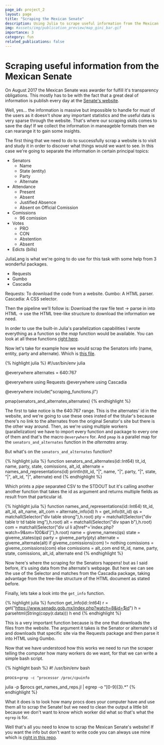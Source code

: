```yaml
---
page_id: project_2
layout: page
title: "Scraping the Mexican Senate"
description: Using Julia to scrape useful information from the Mexican Senate's website.
img: #assets/img/publication_preview/map_gini_bar.gif
importance: 3
category: fun
related_publications: false
---
```


# Scraping useful information from the Mexican Senate

On August 2017 the Mexican Senate was awarder for fulfill it's transparency obligations.
This mostly has to be with the fact that a great deal of information is
publish every day at the [Senate's website](https://www.senado.gob.mx).

Well, yes... the information is massive but impossible to handle for must of the users as it
doesn't show any important statistics and the useful data is very sparse through the website.
That's where our scraping skills comes to save the day! If we collect the information in maneageble
formats then we can rearange it to gain some insights.

The first thing that we need to do to successfully scrap a website is to visit and study it in
order to discover what things would we want to see. In this case we're going to separate the information
in certain principal topics:
* Senators
  * Name
  * State (entity)
  * Party
  * Alternate
* Attendance
  * Present
  * Absent
  * Justified Absence
  * Absent on Official Comission
* Comissions
  * 96 comission
* Votes
  * PRO
  * CON
  * Abstention
  * Absent
* Edicts (bills)

JuliaLang is what we're going to do use for this task with some help from 3 wonderful packages.
* Requests
* Gumbo
* Cascadia

Requests: To download the code from a website.
Gumbo: A HTML parser.
Cascadia: A CSS selector.

Then the pipeline we'll follow is: Download the raw file text -> parse in into HTML -> use the HTML tree-like structure
to download the information we need.

In order to use the built-in Julia's parallelization capabilities I wrote everything as a function so the *map* function would
be available. You can look at all these functions [right here](https://github.com/ollin18/The_Mexican_Senate/blob/master/Scraping/scraping_functions.jl).

Now let's take for example how we would scrap the Senators info (name, entity, party and alternate). Which is [this file](https://github.com/ollin18/The_Mexican_Senate/blob/master/Scraping/get_names_and_reps.jl).

{% highlight julia %}
#!/usr/bin/env julia

@everywhere alternates = 640:767

@everywhere using Requests
@everywhere using Cascadia

@everywhere include("scraping_functions.jl")

pmap(senators_and_alternates,alternates)
{% endhighlight %}

The first to take notice is the 640:767 range. This is the alternates' id in the website, and we're going to use
these ones insted of the titular's because there's no link to the alternates from the original Senator's site but
there is the other way around.
Then, as we're using multiple workers (parallelization) we have to import every function and package to every one
of them and that's the macro ```@everywhere``` for. And ```pmap``` is a parallel map for the ```senators_and_alternates```
function in the *alternates* array.

But what's on the ```senators_and_alternates``` function?

{% highlight julia %}
function senators_and_alternates(id::Int64)
    tit_id, name, party, state, comissions, alt_id, alternate = names_and_representations(id)
    println(tit_id, "|", name, "|", party, "|", state, "|", alt_id, "|", alternate)
end
{% endhighlight %}

Which prints a *pipe* separated CSV to the STDOUT but it's calling another another function that takes the id as
argument and returns multiple fields as result from that particular id.

{% highlight julia %}
function names_and_representations(id::Int64)
    tit_id, alt_id, alt_name, alt_com = alternate_info(id)
    h = get_info(tit_id)
    qs = matchall(Selector("div table strong"),h.root)
    pty = matchall(Selector("div table tr td table img"),h.root)
    alt = matchall(Selector("div span b"),h.root)
    com = matchall(Selector("div ul li a[href^='index.php?watch=9&sm=100&id']"),h.root)
    name = giveme_names(qs)
    state = giveme_states(qs)
    party = giveme_party(pty)
    alternate = giveme_alternate(alt)
    if giveme_comissions(com) != nothing
	comissions = giveme_comissions(com)
    else
	comissions = alt_com
    end
    tit_id, name, party, state, comissions, alt_id, alternate
end
{% endhighlight %}

Now here's where the scraping for the Senators happens! but as I said before, it's using data
from the alternate's webpage. But here we can see the use of the Selector and matches from
the Cascadia package, taking advantage from the tree-like structure of the HTML document as stated before.

Finally, lets take a look into the ```get_info``` function.

{% highlight julia %}
function get_info(id::Int64)
    r = get("https://www.senado.gob.mx/index.php?watch=8&id=$id")
    h = parsehtml(String(copy(r.data)))
    h
end
{% endhighlight %}

This is a very important function because is the one that downloads the files from the website. The argument
it takes is the Senator or alternate's id and downloads that specific site via the Requests package and
then parse it into HTML using Gumbo.

Now that we have understood how this works we need to run the scraper telling the computer how many workers do we want,
for that we can write a simple bash script.

{% highlight bash %}
#! /usr/bin/env bash

procs=`grep -c ^processor /proc/cpuinfo`

julia -p $procs get_names_and_reps.jl | egrep -o "[0-9]{3}.*"
{% endhighlight %}

What it does is to look how many procs does your computer have and use them all to scrap the Senate! but we need
to clean the output a little bit because we don't want to know which worker did what so that's what the ```egrep```
is for.

Well that's all you need to know to scrap the Mexican Senate's website! If you want the info but don't want to write
code you can always use mine which is [right in this repo](https://github.com/ollin18/The_Mexican_Senate/tree/master/Scraping).
